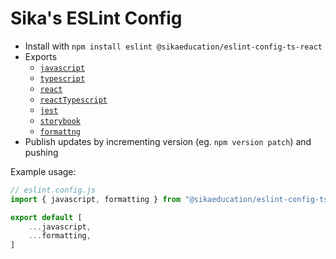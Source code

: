 # Sika's ESLint Config

* Install with `npm install eslint @sikaeducation/eslint-config-ts-react`
* Exports
	* [`javascript`](./lib/javascript.overrides.js)
	* [`typescript`](./lib/typescript.overrides.js)
	* [`react`](./lib/react.overrides.js)
	* [`reactTypescript`](./lib/react.typescript.overrides.js)
	* [`jest`](./lib/jest.overrides.js)
	* [`storybook`](./lib/storybook.overrides.js)
	* [`formattng`](./lib/formatting.overrides.js)
* Publish updates by incrementing version (eg. `npm version patch`) and pushing

Example usage:

```js
// eslint.config.js
import { javascript, formatting } from "@sikaeducation/eslint-config-ts-react";

export default [
	...javascript,
	...formatting,
]
```
